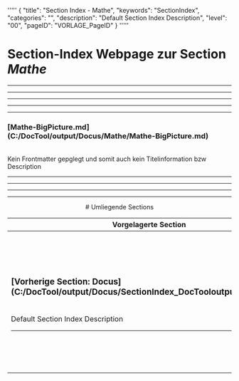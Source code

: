 '''''
{
"title": "Section Index - Mathe",
"keywords": "SectionIndex",
"categories": "",
"description": "Default Section Index Description",
"level": "00",
"pageID": "VORLAGE_PageID"
}
'''''


<h1>Section-Index Webpage zur Section <i>Mathe</i></h1>

<hr><hr><hr><hr><hr>


<h3>[Mathe-BigPicture.md](C:/DocTool/output/Docus/Mathe/Mathe-BigPicture.md)</h3><br>Kein Frontmatter gepglegt und somit auch kein Titelinformation bzw Description<hr><center><hr><hr><hr> # Umliegende Sections
 </h2><br><table><thead> <tr> <th><center>Vorgelagerte Section</center></th> <th><center>Nachgelagerte Section</center></th></tr></thead><tbody><tr><td><h3>[Vorherige Section: Docus](C:/DocTool/output/Docus/SectionIndex_DocTooloutputDocus.html)</h3><br>Default Section Index Description<hr></td><td><h3>[Nachfolgende Section: Regression](C:/DocTool/content///Docus/Mathe/Regression/SI_Text_SectionIndex_DocToolcontentDocusMatheRegression.md)</h3><br>Default Section Index Description<hr><h3>[Nachfolgende Section: Stochastik](C:/DocTool/content///Docus/Mathe/Stochastik/SI_Text_SectionIndex_DocToolcontentDocusMatheStochastik.md)</h3><br>Default Section Index Description<hr></td></tr></tbody></table>